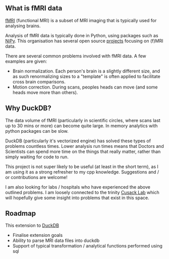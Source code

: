 ## What is fMRI data

[fMRI](https://en.wikipedia.org/wiki/Functional_magnetic_resonance_imaging) (functional MRI) is a subset of MRI imaging that is typically used for analysing brains.

Analysis of fMRI data is typically done in Python, using packages such as [NiPy](https://nipy.org/). This organisation has several open source [projects](https://github.com/nipy) focusing on (f)MRI data.

There are several common problems involved with fMRI data. A few examples are given:
- Brain normalization. Each person's brain is a slightly different size, and as such renormalizing sizes to a "template" is often applied to facilitate cross brain comparisons.
- Motion correction. During scans, peoples heads can move (and some heads move more than others).

## Why DuckDB?

The data volume of fMRI (particularly in scientific circles, where scans last up to 30 mins or more) can become quite large. In memory analytics with python packages can be slow.

DuckDB (particularly it's vectorized engine) has solved these types of problems countless times. Lower analysis run times means that Doctors and Scientists can spend more time on the things that really matter, rather than simply waiting for code to run.

This project is not super likely to be useful (at least in the short term), as I am using it as a strong refresher to my cpp knowledge. Suggestions and / or contributions are welcome!

I am also looking for labs / hospitals who have experienced the above outlined problems. I am loosely connected to the trinity [Cusack Lab](https://www.cusacklab.org/) which will hopefully give some insight into problems that exist in this space. 

## Roadmap

This extension to [DuckDB](https://duckdb.org/)

- Finalise extension goals
- Ability to parse MRI data files into duckdb
- Support of typical transformation / analytical functions performed using sql
